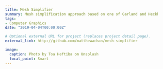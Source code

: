 ```yaml
---
title: Mesh Simplifier
summary: Mesh simplification approach based on one of Garland and Heckbert's papers
tags:
- Computer Graphics
date: "2019-04-04T00:00:00Z"

# Optional external URL for project (replaces project detail page).
external_link: http://github.com/matthewachan/mesh-simplifier

image:
  caption: Photo by Toa Heftiba on Unsplash
  focal_point: Smart
---
```

